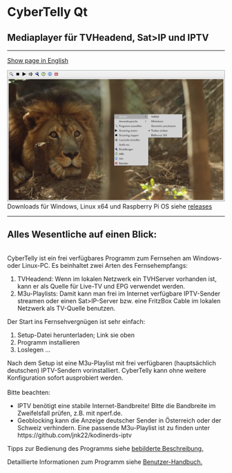 <H1>CyberTelly Qt</H1>

<H2>Mediaplayer für TVHeadend, Sat>IP und IPTV</H2>

<hr>

[Show page in English](./README-en.md)<br/>

![CyberTelly.png](./Screenshots/CyberTelly01.png)<br>
Downloads für Windows, Linux x64 und Raspberry Pi OS siehe [releases](https://github.com/rkm-r/CyberTelly/releases)

<hr>

<H2>Alles Wesentliche auf einen Blick:</H2><br/>
CyberTelly ist ein frei verfügbares Programm zum Fernsehen am Windows- oder Linux-PC. Es beinhaltet zwei Arten des Fernsehempfangs:<br/>
<ol>
<li>TVHeadend: Wenn im lokalen Netzwerk ein TVHServer vorhanden ist, kann er als Quelle für Live-TV und EPG verwendet werden.</li>
<li>M3u-Playlists: Damit kann man frei im Internet verfügbare IPTV-Sender streamen oder einen Sat>IP-Server bzw. eine FritzBox Cable im lokalen Netzwerk als TV-Quelle benutzen.</li>
</ol>
Der Start ins Fernsehvergnügen ist sehr einfach:
<ol>
  <li>Setup-Datei herunterladen; Link sie oben</li>
  <li>Programm installieren</li>
  <li>Loslegen ...</li>
</ol>
Nach dem Setup ist eine M3u-Playlist mit frei verfügbaren (hauptsächlich deutschen) IPTV-Sendern vorinstalliert. CyberTelly kann ohne weitere Konfiguration sofort ausprobiert werden.<br/><br/>
Bitte beachten:<br/>
<ul>
<li>IPTV benötigt eine stabile Internet-Bandbreite! Bitte die Bandbreite im Zweifelsfall prüfen, z.B. mit nperf.de.</li>
<li>Geoblocking kann die Anzeige deutscher Sender in Österreich oder der Schweiz verhindern. Eine passende M3u-Playlist ist zu finden unter https://github.com/jnk22/kodinerds-iptv</li>
</ul>

Tipps zur Bedienung des Programms siehe [bebilderte Beschreibung.](./docs/Galerie.md)<br/>

Detaillierte Informationen zum Programm siehe [Benutzer-Handbuch.](./docs/Benutzerhandbuch.md)


